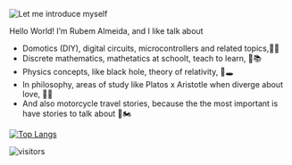 ![Let me introduce myself](https://i.imgur.com/eujv2HM.png)

Hello World! I’m Rubem Almeida, and I like talk about
- Domotics (DIY), digital circuits, microcontrollers and related topics,🔋🔌
- Discrete mathematics, mathetatics at schoolt, teach to learn, 🧮📚
- Physics concepts, like black hole, theory of relativity, 🌌🕳
- In philosophy, areas of study like Platos x Aristotle when diverge about love, 🤔💭
- And also motorcycle travel stories, because the the most important is have stories to talk about 🌄🏍

[![Top Langs](https://github-readme-stats.vercel.app/api/top-langs/?username=rubemalmeida&layout=compact)](https://github.com/rubemalmeida/github-readme-stats)

![visitors](https://visitor-badge.laobi.icu/badge?page_id=rubemalmeida.rubemalmeida)
<!-- ![HitCount](http://hits.dwyl.com/rubemalmeida/rubemalmeida.svg) -->
